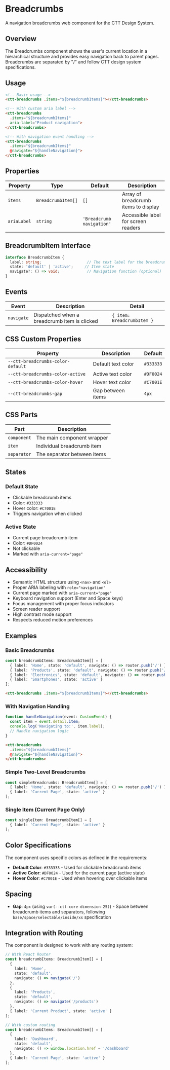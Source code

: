 # Breadcrumbs

A navigation breadcrumbs web component for the CTT Design System.

## Overview

The Breadcrumbs component shows the user's current location in a hierarchical structure and provides easy navigation back to parent pages. Breadcrumbs are separated by "/" and follow CTT design system specifications.

## Usage

```html
<!-- Basic usage -->
<ctt-breadcrumbs .items="${breadcrumbItems}"></ctt-breadcrumbs>

<!-- With custom aria label -->
<ctt-breadcrumbs 
  .items="${breadcrumbItems}"
  aria-label="Product navigation">
</ctt-breadcrumbs>

<!-- With navigation event handling -->
<ctt-breadcrumbs 
  .items="${breadcrumbItems}"
  @navigate="${handleNavigation}">
</ctt-breadcrumbs>
```

## Properties

| Property | Type | Default | Description |
|---------|------|---------|-------------|
| `items` | `BreadcrumbItem[]` | `[]` | Array of breadcrumb items to display |
| `ariaLabel` | `string` | `'Breadcrumb navigation'` | Accessible label for screen readers |

## BreadcrumbItem Interface

```typescript
interface BreadcrumbItem {
  label: string;                    // The text label for the breadcrumb
  state: 'default' | 'active';     // Item state
  navigate?: () => void;            // Navigation function (optional)
}
```

## Events

| Event | Description | Detail |
|-------|-------------|--------|
| `navigate` | Dispatched when a breadcrumb item is clicked | `{ item: BreadcrumbItem }` |

## CSS Custom Properties

| Property | Description | Default |
|----------|-------------|---------|
| `--ctt-breadcrumbs-color-default` | Default text color | `#333333` |
| `--ctt-breadcrumbs-color-active` | Active text color | `#DF0024` |
| `--ctt-breadcrumbs-color-hover` | Hover text color | `#C7001E` |
| `--ctt-breadcrumbs-gap` | Gap between items | `4px` |

## CSS Parts

| Part | Description |
|------|-------------|
| `component` | The main component wrapper |
| `item` | Individual breadcrumb item |
| `separator` | The separator between items |

## States

### Default State
- Clickable breadcrumb items
- Color: `#333333`
- Hover color: `#C7001E`
- Triggers navigation when clicked

### Active State
- Current page breadcrumb item
- Color: `#DF0024`
- Not clickable
- Marked with `aria-current="page"`

## Accessibility

- Semantic HTML structure using `<nav>` and `<ol>`
- Proper ARIA labeling with `role="navigation"`
- Current page marked with `aria-current="page"`
- Keyboard navigation support (Enter and Space keys)
- Focus management with proper focus indicators
- Screen reader support
- High contrast mode support
- Respects reduced motion preferences

## Examples

### Basic Breadcrumbs

```typescript
const breadcrumbItems: BreadcrumbItem[] = [
  { label: 'Home', state: 'default', navigate: () => router.push('/') },
  { label: 'Products', state: 'default', navigate: () => router.push('/products') },
  { label: 'Electronics', state: 'default', navigate: () => router.push('/products/electronics') },
  { label: 'Smartphones', state: 'active' }
];
```

```html
<ctt-breadcrumbs .items="${breadcrumbItems}"></ctt-breadcrumbs>
```

### With Navigation Handling

```typescript
function handleNavigation(event: CustomEvent) {
  const item = event.detail.item;
  console.log('Navigating to:', item.label);
  // Handle navigation logic
}
```

```html
<ctt-breadcrumbs 
  .items="${breadcrumbItems}"
  @navigate="${handleNavigation}">
</ctt-breadcrumbs>
```

### Simple Two-Level Breadcrumbs

```typescript
const simpleBreadcrumbs: BreadcrumbItem[] = [
  { label: 'Home', state: 'default', navigate: () => router.push('/') },
  { label: 'Current Page', state: 'active' }
];
```

### Single Item (Current Page Only)

```typescript
const singleItem: BreadcrumbItem[] = [
  { label: 'Current Page', state: 'active' }
];
```

## Color Specifications

The component uses specific colors as defined in the requirements:

- **Default Color**: `#333333` - Used for clickable breadcrumb items
- **Active Color**: `#DF0024` - Used for the current page (active state)
- **Hover Color**: `#C7001E` - Used when hovering over clickable items

## Spacing

- **Gap**: `4px` (using `var(--ctt-core-dimension-25)`) - Space between breadcrumb items and separators, following `base/space/selectable/inside/xs` specification

## Integration with Routing

The component is designed to work with any routing system:

```typescript
// With React Router
const breadcrumbItems: BreadcrumbItem[] = [
  { 
    label: 'Home', 
    state: 'default', 
    navigate: () => navigate('/') 
  },
  { 
    label: 'Products', 
    state: 'default', 
    navigate: () => navigate('/products') 
  },
  { label: 'Current Product', state: 'active' }
];

// With custom routing
const breadcrumbItems: BreadcrumbItem[] = [
  { 
    label: 'Dashboard', 
    state: 'default', 
    navigate: () => window.location.href = '/dashboard' 
  },
  { label: 'Current Page', state: 'active' }
];
```
